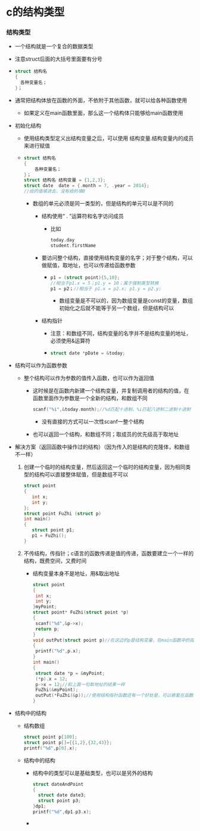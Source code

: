 # c的结构类型

### 结构类型

- 一个结构就是一个复合的数据类型

- 注意struct后面的大括号里面要有分号

- ```c
  struct 结构名
  {
  	各种变量名；
  }；
  ```

- 通常把结构体放在函数的外面，不依附于其他函数，就可以给各种函数使用

  - 如果定义在main函数里面，那么这一个结构体只能够给main函数使用

- 初始化结构

  - 使用结构类型定义出结构变量之后，可以使用 结构变量.结构变量内的成员来进行赋值

  - ```c
    struct 结构名
    {
    	各种变量名；
    }；
    struct 结构名 结构变量 = {1,2,3};
    struct date  date = {.month = 7, .year = 2014};
    //给的值填进去，没有给的填0
    ```

    - 数组的单元必须是同一类型的，但是结构的单元可以是不同的

      - 结构使用“ . ”运算符和名字访问成员

        - 比如

          ```c
          today.day
          student.firstName
          ```

      - 要访问整个结构，直接使用结构变量的名字；对于整个结构，可以做赋值，取地址，也可以传递给函数参数

        - ```c
          p1 = (struct point){5,10};
          //相当于p1.x = 5；p1.y = 10；属于强制类型转换
          p1 = p2；//相当于 p1.x = p2.x; p1.y = p2.y;
          ```

          - 数组变量是不可以的，因为数组变量是const的变量，数组初始化之后就不能等于另一个数组，但是结构可以

      - 结构指针

        - 注意：和数组不同，结构变量的名字并不是结构变量的地址，必须使用&运算符

        - ```c
          struct date *pDate = &today;
          ```

- 结构可以作为函数参数

  - 整个结构可以作为参数的值传入函数，也可以作为返回值
    - 这时候是在函数内新建一个结构变量，并复制调用者的结构的值，在函数里面作为参数是一个全新的结构，和数组不同
    
      ```c
      scanf("%i",&today.month);//%d匹配十进制，%i匹配八进制二进制十进制
      ```
    
      - 没有直接的方式可以一次性scanf一整个结构
    
    - 也可以返回一个结构，和数组不同；取成员的优先级高于取地址

- 解决方案（返回函数中操作过的结构）（因为传入的是结构的克隆体，和数组不一样）

  1. 创建一个临时的结构变量，然后返回这一个临时的结构变量，因为相同类型的结构可以直接整体赋值，但是数组不可以

     ```c
     struct point 
     {
     	int x;
     	int y;
     };
     struct point FuZhi (struct p)
     int main()
     {
     	struct point p1;
     	p1 = FuZhi();
     }
     ```

  2. 不传结构，传指针；c语言的函数传递是值的传递，函数要建立一个一样的结构，既费空间，又费时间

     - 结构变量本身不是地址，用&取出地址

       ```c
       struct point
       {
       	int x;
       	int y;
       }myPoint;
       struct point* FuZhi(struct point *p)
       {
       	scanf("%d",&p->x);
       	return p;
       }
       void outPut(struct point p)//在这边的p是结构变量，在main函数中的指针经过取值是传入这边的结构变量
       {
       	printf("%d",p.x);
       }
       int main()
       {
       	struct date *p = &myPoint;
       	(*p).x = 12;
       	p->x = 12;//和上面一句取地址的结果一样
       	FuZhi(&myPoint);
       	outPut(*FuZhi(&p));//使用结构指针函数还有一个好处是，可以嵌套在函数内
       }
       
       
       ```

- 结构中的结构

  - 结构数组

    ```c
    struct point p[100];
    struct point p[]={{1,2},{32,43}};
    printf("%d",p[0].x);
    ```

  - 结构中的结构

    - 结构中的类型可以是基础类型，也可以是另外的结构

      ```c
      struct dateAndPoint
      {
      	struct date date3;
      	struct point p3;
      }dp1;
      printf("%d",dp1.p3.x);
      ```

    - 









